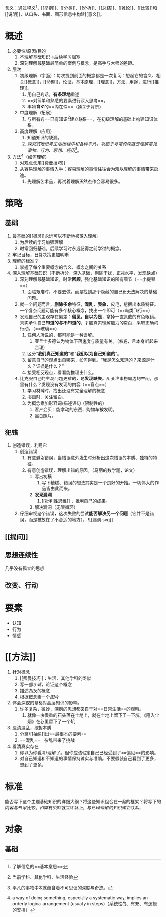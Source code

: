 含义：通过释义[^2]，[[举例]]、[[分类]]、[[分析]]、[[总结]]、[[推论]]、[[比较]]和[[说明]]，从口头、书面、图形信息中构建[[意义]]。
# 概述
1. 必要性/原因/目的
	1. 不理解基础知识→后续学习阻塞
	2. 深刻理解最基础最简单的案例与概念，是高手与大师的差距。
2. 层次
	1. 初级理解（字面）：每次提到前面的概念都是一次复习：想起它的含义、相关[[概念]]，[[命题]]，论证，基本原理，[[理念]]，方法，用途，进行[[推理]]。
		1. 用自己的话，**有条理地**重述
		2. ==对简单和熟悉的要素进行深入思考==。
		3. 事物**含义**的==内在性==（独立于背景）
	2. 中度理解（拓展）
		1. 与所有的==已有知识[^3]建立联系==，在初级理解的基础上构建知识体系。
	3. 高度理解（应用）
		1. 知道知识的缺漏。
		2. *探究式地思考生活历程中和各种平凡，以超乎寻常的深度去理解常见事物、行为、思想、经历[^4]*。
3. 方法[^1]（如何理解）
	1. 对观点使用[[费曼技巧]] 
	2. 从容易理解的事情入手：容易理解的事情往往会为难以理解的事情带来启迪。
		1. 先理解艺术品，再试着理解天然杰作会容易很多。
# 策略
## 基础
1. 最基础的[[概念]]永远可以不断地被深入理解。
	1. 为后续的学习加强理解
	2. 时常回归基础。后续学习时永远记得之前学过的概念。
2. 牢记目标，日常决策更加明晰
3. 理解的标准？
	1. 掌握了每个重要概念的含义、概念之间的关系
4. 深入理解基础知识（不断拆分，深入基础，剔除干扰，正视水平，发现缺点）
	1. 深刻理解最基础知识，时常**回顾**，强化基础知识的所有细节（==小提琴==）
		1. 面临艰难时，不要去做。而是找到那个隐藏的自己还无法解决的基础问题。
	2. 就一个问题而言，**删除多余**特征，**混乱**，**表象**，皮毛，挖掘出本质特征。一个复杂问题可能有多个核心概念，找出一个即可（==鸟类飞行==）
	3. 发现自己的主观存在偏差：**偏见，自以为是**，拿掉一直佩戴的有色眼镜。真实承认自己**知道的与不知道的**，才能真实理解能力的空白，采取正确的行动。（==玻璃==）
		1. 任何人所说的，都可能是一种误解。
			1. 亚里士多德认为物体下落速度与质量有关。（权威，且本身听起来合理）
		2. 区分“**我们真正知道的**”和“**我们以为自己知道的**”。
		3. 留意自己的观点出自哪来，如何得到。“我是怎么知道的？来源是什么？证据是什么？”
		4. 接受相反观点，看看能推理出什么。
	4. 比克服自己的主观问题更难的，是**发现缺失**。所关注事物周边的空间，那里有什么？发现没有发现的内容（==盲点==）
		1. 学习材料时，找出还没有完全理解的概念
		2. 书画时，关注留白。
		3. 为概念添加形容词/描述语句（限制性的）
			1. 客户会买：能拿动的东西。购物车被发明。
			2. 黑白照片。
## 犯错
1. 创造错误，利用它
	1. 创造错误
		1. 有意避免错误，当错误意外发生时分析出这次错误的本质、独特的特征。
		2. 有意创造错误，理解出错的原因。（马丽的数学题，论文）
			1. 写出初稿
				1. 写下糟糕、错误的想法其实是一个良好的开始。一切伟大的作品皆由此而来。
			2. **发现漏洞** 
				1. [[批判性思维]] ，批判自己的成果。
			3. 解决漏洞（无限循环）
	2. 仔细审视这个错误，这次失败的尝试**能否解决另一个问题**（它并不是错误，而是被放在了不合适的地方）。
![[漏洞.svg]] 
## [[提问]] 
## 思想连续性
几乎没有孤立的思想
## 改变、行动
# 要素
- 认知
- 行为
- 情感
# [[方法]] 
1. 针对概念
	1. [[费曼技巧]]：生活、其他学科的类似
	2. 写一部*小说*，论证这个概念
	4. 描述*相反*的概念
	5. 根据概念画一个*图片*
2. 体会深挖的基础对高层知识的影响。
	1. 许多复杂，微妙，深刻的思想都来自于对==日常生活==的观察。
		1. 就像一块很重的石头落在土地上，就在土地上留下了一下坑。《隐入尘烟》在心里留下了一个坑
3. 厘清混乱，挖掘本质
	1. 分离/[[抽象]]出==最根本的要素== 
	2. ==混乱==，杂乱带来了挑战
4. 看清真实存在
	1. 你以为你看清/理解了。但你应该假定自己已经受到了==偏见==的影响。
	2. 对自己知道和不知道的事情保持诚实与准确。不要假装自己看到了更多，想到了更多。
# 标准
能否写下这个主题基础知识的详细大纲？将这些知识组合在一起的框架？将写下的内容与专家比较，如果有欠缺就立即补上，与已经理解的知识建立联系。
# 对象
## 基础

[^1]: a way of doing something, especially a systematic way; implies an orderly logical arrangement (usually in steps)（系统性的、有充、有逻辑的安排）
[^2]: 了解信息的==基本意思==
[^3]: 当前学科、其他学科、生活经验
[^4]: 平凡的事物中本就蕴含着不可思议的深度与奇迹。
